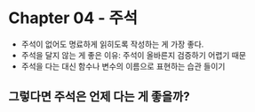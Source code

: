 # Chapter 04 - 주석

- 주석이 없어도 명료하게 읽히도록 작성하는 게 가장 좋다.
- 주석을 달지 않는 게 좋은 이유: 주석이 올바른지 검증하기 어렵기 때문
- 주석을 다는 대신 함수나 변수의 이름으로 표현하는 습관 들이기

그렇다면 주석은 언제 다는 게 좋을까?
- 